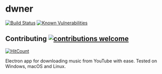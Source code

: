 # dwner

[![Build Status](https://travis-ci.com/Jabster28/dwner.svg?branch=master)](https://travis-ci.org/jabster28/dwner)
[![Known Vulnerabilities](https://snyk.io/test/github/Jabster28/dwner/badge.svg?targetFile=package.json)](https://snyk.io/test/github/Jabster28/dwner?targetFile=package.json)
## Contributing [![contributions welcome](https://img.shields.io/badge/contributions-welcome-brightgreen.svg?style=flat)](https://github.com/dwyl/esta/issues)
[![HitCount](http://hits.dwyl.io/Jabster28/Dwner.svg)](http://hits.dwyl.io/Jabster28/Dwner)

 Electron app for downloading music from YouTube with ease. Tested on Windows, macOS and Linux.  
